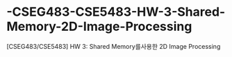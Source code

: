 # -CSEG483-CSE5483-HW-3-Shared-Memory-2D-Image-Processing
[CSEG483/CSE5483] HW 3: Shared Memory를사용한 2D Image Processing
